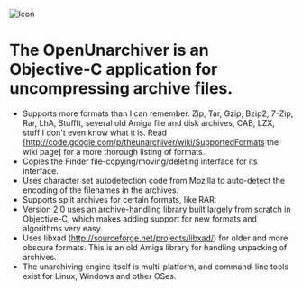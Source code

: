![Icon](http://wakaba.c3.cx/images/unarchiver_icon.png)

# The OpenUnarchiver is an Objective-C application for uncompressing archive files.

* Supports more formats than I can remember. Zip, Tar, Gzip, Bzip2, 7-Zip, Rar, LhA, StuffIt, several old Amiga file and disk archives, CAB, LZX, stuff I don't even know what it is. Read [http://code.google.com/p/theunarchiver/wiki/SupportedFormats the wiki page] for a more thorough listing of formats.
* Copies the Finder file-copying/moving/deleting interface for its interface.
* Uses character set autodetection code from Mozilla to auto-detect the encoding of the filenames in the archives.
* Supports split archives for certain formats, like RAR.
* Version 2.0 uses an archive-handling library built largely from scratch in Objective-C, which makes adding support for new formats and algorithms very easy.
* Uses libxad (http://sourceforge.net/projects/libxad/) for older and more obscure formats. This is an old Amiga library for handling unpacking of archives.
* The unarchiving engine itself is multi-platform, and command-line tools exist for Linux, Windows and other OSes.